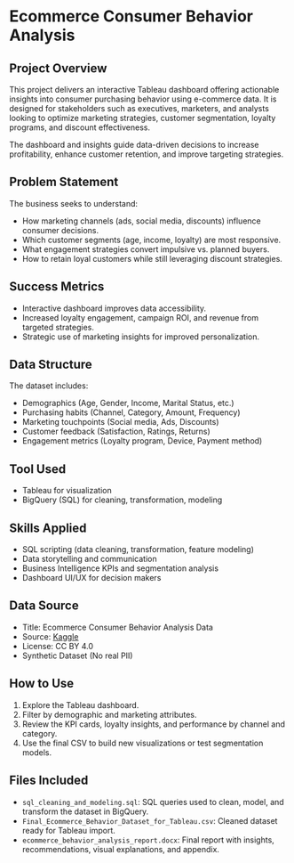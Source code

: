 # Ecommerce Consumer Behavior Analysis

## Project Overview
This project delivers an interactive Tableau dashboard offering actionable insights into consumer purchasing behavior using e-commerce data. It is designed for stakeholders such as executives, marketers, and analysts looking to optimize marketing strategies, customer segmentation, loyalty programs, and discount effectiveness.

The dashboard and insights guide data-driven decisions to increase profitability, enhance customer retention, and improve targeting strategies.

## Problem Statement
The business seeks to understand:
- How marketing channels (ads, social media, discounts) influence consumer decisions.
- Which customer segments (age, income, loyalty) are most responsive.
- What engagement strategies convert impulsive vs. planned buyers.
- How to retain loyal customers while still leveraging discount strategies.

## Success Metrics
- Interactive dashboard improves data accessibility.
- Increased loyalty engagement, campaign ROI, and revenue from targeted strategies.
- Strategic use of marketing insights for improved personalization.

## Data Structure
The dataset includes:
- Demographics (Age, Gender, Income, Marital Status, etc.)
- Purchasing habits (Channel, Category, Amount, Frequency)
- Marketing touchpoints (Social media, Ads, Discounts)
- Customer feedback (Satisfaction, Ratings, Returns)
- Engagement metrics (Loyalty program, Device, Payment method)

## Tool Used
- Tableau for visualization
- BigQuery (SQL) for cleaning, transformation, modeling

## Skills Applied
- SQL scripting (data cleaning, transformation, feature modeling)
- Data storytelling and communication
- Business Intelligence KPIs and segmentation analysis
- Dashboard UI/UX for decision makers

## Data Source
- Title: Ecommerce Consumer Behavior Analysis Data
- Source: [Kaggle](https://www.kaggle.com/datasets/salahuddinahmedshuvo/ecommerce-consumer-behavior-analysis-data)
- License: CC BY 4.0
- Synthetic Dataset (No real PII)

## How to Use
1. Explore the Tableau dashboard.
2. Filter by demographic and marketing attributes.
3. Review the KPI cards, loyalty insights, and performance by channel and category.
4. Use the final CSV to build new visualizations or test segmentation models.

## Files Included
- `sql_cleaning_and_modeling.sql`: SQL queries used to clean, model, and transform the dataset in BigQuery.
- `Final_Ecommerce_Behavior_Dataset_for_Tableau.csv`: Cleaned dataset ready for Tableau import.
- `ecommerce_behavior_analysis_report.docx`: Final report with insights, recommendations, visual explanations, and appendix.